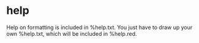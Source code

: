 # help

Help on formatting is included in %help.txt.
You just have to draw up your own %help.txt, which will be included in %help.red.
